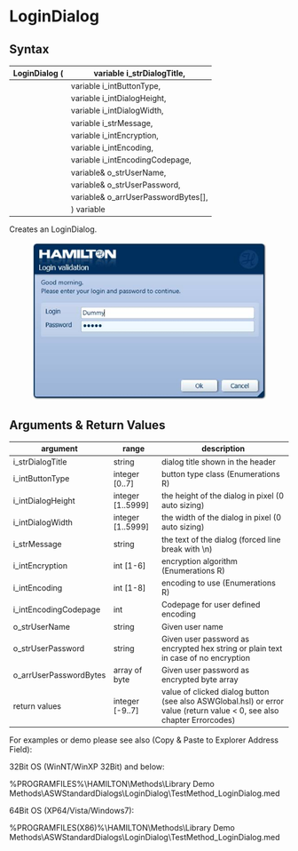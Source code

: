# LoginDialog

## Syntax

| LoginDialog ( | variable i\_strDialogTitle,           |
| ------------- | ------------------------------------- |
|               | variable i\_intButtonType,            |
|               | variable i\_intDialogHeight,          |
|               | variable i\_intDialogWidth,           |
|               | variable i\_strMessage,               |
|               | variable i\_intEncryption,            |
|               | variable i\_intEncoding,              |
|               | variable i\_intEncodingCodepage,      |
|               | variable& o\_strUserName,             |
|               | variable& o\_strUserPassword,         |
|               | variable& o\_arrUserPasswordBytes\[], |
|               | ) variable                            |

Creates an LoginDialog.

<figure><img src="../../../../.gitbook/assets/image (9) (1) (1) (1).png" alt=""><figcaption></figcaption></figure>

## Arguments & Return Values

| argument                | range              | description                                                                                                            |
| ----------------------- | ------------------ | ---------------------------------------------------------------------------------------------------------------------- |
| i\_strDialogTitle       | string             | dialog title shown in the header                                                                                       |
| i\_intButtonType        | integer \[0..7]    | button type class (Enumerations R)                                                                                     |
| i\_intDialogHeight      | integer \[1..5999] | the height of the dialog in pixel (0 auto sizing)                                                                      |
| i\_intDialogWidth       | integer \[1..5999] | the width of the dialog in pixel (0 auto sizing)                                                                       |
| i\_strMessage           | string             | the text of the dialog (forced line break with \n)                                                                     |
| i\_intEncryption        | int \[1-6]         | encryption algorithm (Enumerations R)                                                                                  |
| i\_intEncoding          | int \[1-8]         | encoding to use (Enumerations R)                                                                                       |
| i\_intEncodingCodepage  | int                | Codepage for user defined encoding                                                                                     |
| o\_strUserName          | string             | Given user name                                                                                                        |
| o\_strUserPassword      | string             | Given user password as encrypted hex string or plain text in case of no encryption                                     |
| o\_arrUserPasswordBytes | array of byte      | Given user password as encrypted byte array                                                                            |
| return values           | integer \[-9..7]   | value of clicked dialog button (see also ASWGlobal.hsl) or error value (return value < 0, see also chapter Errorcodes) |

For examples or demo please see also (Copy & Paste to Explorer Address Field):

32Bit OS (WinNT/WinXP 32Bit) and below:

%PROGRAMFILES%\HAMILTON\Methods\Library Demo Methods\ASWStandardDialogs\LoginDialog\TestMethod\_LoginDialog.med

64Bit OS (XP64/Vista/Windows7):

%PROGRAMFILES(X86)%\HAMILTON\Methods\Library Demo Methods\ASWStandardDialogs\LoginDialog\TestMethod\_LoginDialog.med
